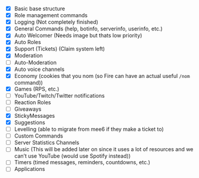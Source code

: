 - [x] Basic base structure
- [x] Role management commands 
- [x] Logging (Not completely finished)
- [x] General Commands (help, botinfo, serverinfo, userinfo, etc.)
- [x] Auto Welcomer (Needs image but thats low priority)
- [x] Auto Roles
- [x] Support (Tickets) (Claim system left)
- [x] Moderation
- [ ] Auto-Moderation
- [x] Auto voice channels
- [x] Economy (cookies that you nom (so Fire can have an actual useful `/nom` command))
- [x] Games (RPS, etc.)
- [ ] YouTube/Twitch/Twitter notifications
- [ ] Reaction Roles
- [ ] Giveaways
- [x] StickyMessages
- [x] Suggestions
- [ ] Levelling (able to migrate from mee6 if they make a ticket to)
- [ ] Custom Commands
- [ ] Server Statistics Channels
- [ ] Music (This will be added later on since it uses a lot of resources and we can’t use YouTube (would use Spotify instead))
- [ ] Timers (timed messages, reminders, countdowns, etc.)
- [ ] Applications
